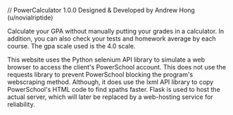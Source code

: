 // PowerCalculator 1.0.0
Designed & Developed by Andrew Hong (u/novialriptide)

Calculate your GPA without manually putting your grades in a calculator. In addition,
you can also check your tests and homework average by each course. The gpa scale used
is the 4.0 scale. 

This website uses the Python selenium API library to simulate a web browser to access
the client's PowerSchool account. This does not use the requests library to prevent
PowerSchool blocking the program's webscraping method. Although, it does use the lxml
API library to copy PowerSchool's HTML code to find xpaths faster. Flask is used to
host the actual server, which will later be replaced by a web-hosting service for
reliability.

